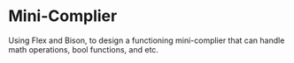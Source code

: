 # Mini-Complier

Using Flex and Bison, to design a functioning mini-complier that can handle math operations, bool functions, and etc.
